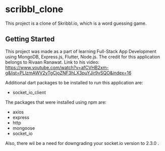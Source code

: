 # scribbl_clone

This project is a clone of Skribbl.io, which is a word guessing game.

## Getting Started

This project was made as a part of learning Full-Stack App Development using MongoDB, Express.js, Flutter, Node.js.
The credit for this application belongs to Rivaan Ranawat.
Link to his video: https://www.youtube.com/watch?v=afCVHB2xm-g&list=PLlzmAWV2yTgCjoZNF3hLX3puYJir9vSQO&index=16

Additional dart packages to be installed to run this application are:
- socket_io_client

The packages that were installed using npm are:
- axios
- express
- http
- mongoose
- socket_io

Also, there wil be a need for downgrading your socket.io version to 2.3.0 .